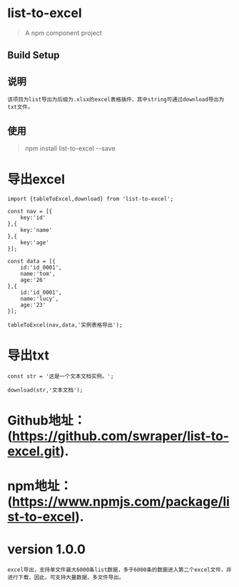 # list-to-excel

> A npm component project

## Build Setup

## 说明

    该项目为list导出为后缀为.xlsx的excel表格插件，其中string可通过download导出为txt文件。

## 使用
> npm install list-to-excel --save

# 导出excel
    import {tableToExcel,download} from 'list-to-excel';

    const nav = [{
        key:'id'
    },{
        key:'name'
    },{
        key:'age'
    }];

    const data = [{
        id:'id_0001',
        name:'tom',
        age:'26'
    },{
        id:'id_0001',
        name:'lucy',
        age:'23'
    }];

    tableToExcel(nav,data,'实例表格导出');

# 导出txt

    const str = '这是一个文本文档实例。';

    download(str,'文本文档');

# Github地址：(https://github.com/swraper/list-to-excel.git).
# npm地址：(https://www.npmjs.com/package/list-to-excel).

# version 1.0.0
    excel导出，支持单文件最大6000条list数据，多于6000条的数据进入第二个excel文件，并进行下载，因此，可支持大量数据，多文件导出。



